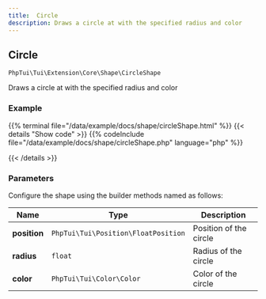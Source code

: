```yaml
---
title:  Circle 
description: Draws a circle at with the specified radius and color
---
```

##  Circle 

`PhpTui\Tui\Extension\Core\Shape\CircleShape`

Draws a circle at with the specified radius and color
### Example

{{% terminal file="/data/example/docs/shape/circleShape.html" %}}
{{< details "Show code"  >}}
{{% codeInclude file="/data/example/docs/shape/circleShape.php" language="php" %}}

{{< /details >}}
### Parameters

Configure the shape using the builder methods named as follows:

| Name | Type | Description |
| --- | --- | --- |
| **position** | `PhpTui\Tui\Position\FloatPosition` | Position of the circle |
| **radius** | `float` | Radius of the circle |
| **color** | `PhpTui\Tui\Color\Color` | Color of the circle |